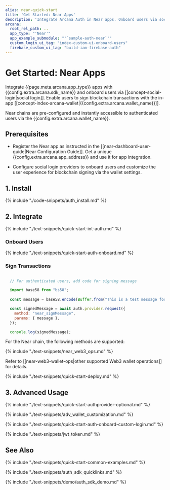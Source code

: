 ```yaml
---
alias: near-quick-start
title: 'Get Started: Near Apps'
description: 'Integrate Arcana Auth in Near apps. Onboard users via social login. Provide instant access to the in-app Arcana wallet for signing transactions.'
arcana:
  root_rel_path: ..
  app_type: "'Near'"
  app_example_submodule: "'`sample-auth-near`'"
  custom_login_ui_tag: "index-custom-ui-onboard-users"
  firebase_custom_ui_tag: "build-iam-firebase-auth"
---
```


# Get Started: Near Apps

Integrate {{page.meta.arcana.app_type}} apps with {{config.extra.arcana.sdk_name}} and onboard users via [[concept-social-login|social login]]. Enable users to sign blockchain transactions with the in-app [[concept-index-arcana-wallet|{{config.extra.arcana.wallet_name}}]].

Near chains are pre-configured and instantly accessible to authenticated users via the {{config.extra.arcana.wallet_name}}.

## Prerequisites

* Register the Near app as instructed in the [[near-dashboard-user-guide|Near Configuration Guide]]. Get a unique {{config.extra.arcana.app_address}} and use it for app integration.

* Configure social login providers to onboard users and customize the user experience for blockchain signing via the wallet settings. 

## 1. Install

{% include "./code-snippets/auth_install.md" %}

## 2. Integrate

{% include "./text-snippets/quick-start-int-auth.md" %}

### Onboard Users

{% include "./text-snippets/quick-start-auth-onboard.md" %}

### Sign Transactions

```js 

  // For authenticated users, add code for signing message

  import base58 from "bs58";
    
  const message = base58.encode(Buffer.from("This is a test message for trying 'SignMessage'."));

  const signedMessage = await auth.provider.request({
    method: "near_signMessage",
    params: { message },
  });

  console.log(signedMessage);

```

For the Near chain, the following methods are supported:

{% include "./text-snippets/near_web3_ops.md" %}

Refer to [[near-web3-wallet-ops|other supported Web3 wallet operations]] for details.

{% include "./text-snippets/quick-start-deploy.md" %}

## 3. Advanced Usage

{% include "./text-snippets/quick-start-authprovider-optional.md" %}

{% include "./text-snippets/adv_wallet_customization.md" %}

{% include "./text-snippets/quick-start-auth-onboard-custom-login.md" %}

{% include "./text-snippets/jwt_token.md" %}

## See Also

{% include "./text-snippets/quick-start-common-examples.md" %}

{% include "./text-snippets/auth_sdk_quicklinks.md" %}

{% include "./text-snippets/demo/auth_sdk_demo.md" %}